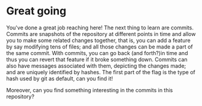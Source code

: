# Great going

You've done a great job reaching here! The next thing to learn are commits. Commits are snapshots of the repository at different points
in time and allow you to make some related changes together, that is, you can add a feature by say modifying tens of files; and all
those changes can be made a part of the same commit. With commits, you can go back (and forth?)in time and thus you can revert that
feature if it broke something down. Commits can also have messages associated with them, depicting the changes made; and are
uniquely identified by hashes. The first part of the flag is the type of hash used by git as default, can you find it!

Moreover, can you find something interesting in the commits in this repository?
